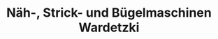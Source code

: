 ---
title: "Näh-, Strick- und Bügelmaschinen Wardetzki"
url: /halle-saale/naeh-strick-und-buegelmaschinen-wardetzki/
shop: Nähzubehör
---